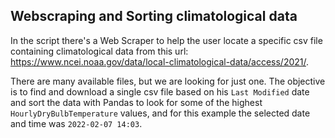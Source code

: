 ## Webscraping and Sorting climatological data

In the script there's a Web Scraper to help the user locate a specific csv file containing climatological data from this url: https://www.ncei.noaa.gov/data/local-climatological-data/access/2021/.

There are many available files, but we are looking for just one. 
The objective is to find and download a single csv file based on his `Last Modified` date and sort the data with Pandas to look for some of the highest `HourlyDryBulbTemperature` values, and for this example the selected date and time was `2022-02-07 14:03`.
